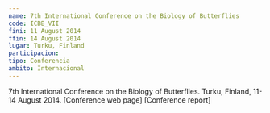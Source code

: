 ```yaml
---
name: 7th International Conference on the Biology of Butterflies
code: ICBB_VII
fini: 11 August 2014
ffin: 14 August 2014
lugar: Turku, Finland
participacion:
tipo: Conferencia
ambito: Internacional
---
```

7th International Conference on the Biology of Butterflies. Turku, Finland, 11-14 August 2014. [Conference web page] [Conference report]
